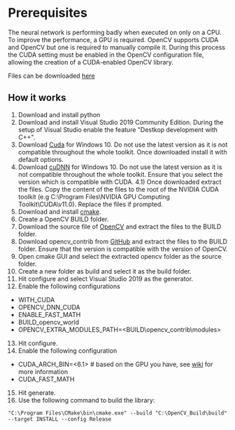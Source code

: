 # Prerequisites
The neural network is performing badly when executed on only on a CPU.
To improve the performance, a GPU is required. OpenCV supports CUDA and OpenCV but one is required to manually compile it.
During this process the CUDA setting must be enabled in the OpenCV configuration file, allowing the creation of a CUDA-enabled OpenCV library.

Files can be downloaded [here](https://1drv.ms/u/s!AkVVh8y1e1vuqc14hHj5UIIxbiEx_g?e=AfCOgG)

## How it works
1) Download and install python
2) Download and install Visual Studio 2019 Community Edition. During the setup of Visual Studio enable the feature "Destkop development with C++".
3) Download [Cuda](https://developer.nvidia.com/cuda-11.0-download-archive?target_os=Windows&target_arch=x86_64) for Windows 10. Do not use the latest version as it is not compatible throughout the whole toolkit. Once downloaded install it with default options.
4) Download [cuDNN](https://developer.nvidia.com/rdp/cudnn-archive#a-collapse805-110) for Windows 10. Do not use the latest version as it is not compatible throughout the whole toolkit. Ensure that you select the version which is compatible with CUDA.
4.1) Once downloaded extract the files. Copy the content of the files to the root of the NVIDIA CUDA toolkit (e.g C:\Program Files\NVIDIA GPU Computing Toolkit\CUDA\v11.0). Replace the files if prompted.
5) Download and install [cmake](https://cmake.org/download/).
6) Create a OpenCV BUILD folder.
7) Download the source file of [OpenCV](https://opencv.org/releases/) and extract the files to the BUILD folder.
8) Download opencv_contrib from [GitHub](https://github.com/opencv/opencv_contrib/tags) and extract the files to the BUILD folder. Ensure that the version is compatible with the version of OpenCV.
9) Open cmake GUI and select the extracted opencv folder as the source folder.
10) Create a new folder as build and select it as the build folder.
11) Hit configure and select Visual Studio 2019 as the generator.
12) Enable the following configurations
- WITH_CUDA
- OPENCV_DNN_CUDA
- ENABLE_FAST_MATH
- BUILD_opencv_world
- OPENCV_EXTRA_MODULES_PATH=<BUILD\opencv_contrib\modules>
13) Hit configure.
14) Enable the following configuration
- CUDA_ARCH_BIN=<6.1> # based on the GPU you have, see [wiki](https://en.wikipedia.org/wiki/CUDA) for more information
- CUDA_FAST_MATH
15) Hit generate.
16) Use the following command to build the library:
```
"C:\Program Files\CMake\bin\cmake.exe" --build "C:\OpenCV_Build\build" --target INSTALL --config Release
```
